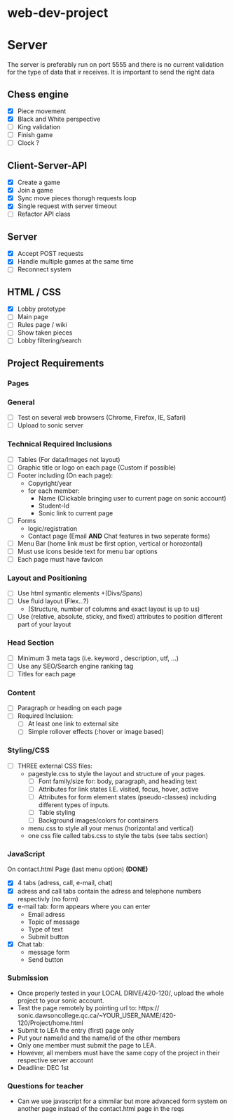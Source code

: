 # web-dev-project

# Server
The server is preferably run on port 5555 and there is no current validation for the type of data that ir receives.
It is important to send the right data

## Chess engine
- [x] Piece movement
- [x] Black and White perspective
- [ ] King validation
- [ ] Finish game
- [ ] Clock ?

## Client-Server-API
- [x] Create a game
- [x] Join a game
- [x] Sync move pieces thorugh requests loop
- [x] Single request with server timeout
- [ ] Refactor API class

## Server
- [x] Accept POST requests
- [x] Handle multiple games at the same time
- [ ] Reconnect system

## HTML / CSS
- [x] Lobby prototype
- [ ] Main page
- [ ] Rules page / wiki
- [ ] Show taken pieces
- [ ] Lobby filtering/search

## Project Requirements

### Pages




### General
- [ ] Test on several web browsers (Chrome, Firefox, IE, Safari)
- [ ] Upload to sonic server

### Technical Required Inclusions
- [ ] Tables (For data/Images not layout)
- [ ] Graphic title or logo on each page (Custom if possible)
- [ ] Footer including (On each page):
    * Copyright/year
    * for each member:
        * Name (Clickable bringing user to current page on sonic account)
        * Student-Id
        * Sonic link to current page
- [ ] Forms
    * logic/registration
    * Contact page (Email __AND__ Chat features in two seperate forms)
- [ ] Menu Bar (home link must be first option, vertical or horozontal)
- [ ] Must use icons beside text for menu bar options
- [ ] Each page must have favicon

### Layout and Positioning
- [ ] Use html symantic elements +(Divs/Spans)
- [ ] Use fluid layout (Flex...?)
    * (Structure, number of columns and exact layout is up to us)
- [ ] Use (relative, absolute, sticky, and fixed) attributes to position different part of your layout

### Head Section
- [ ] Minimum 3 meta tags (i.e. keyword , description, utf, ...)
- [ ] Use any SEO/Search engine ranking tag
- [ ] Titles for each page

### Content
- [ ] Paragraph or heading on each page
- [ ] Required Inclusion:
    - [ ] At least one link to external site
    - [ ] Simple rollover effects (:hover or image based)

### Styling/CSS
- [ ] THREE external CSS files:
    * pagestyle.css to style the layout and structure of your pages.
        - [ ] Font family/size for: body, paragraph, and heading text
        - [ ] Attributes for link states I.E. visited, focus, hover, active
        - [ ] Attributes for form element states (pseudo-classes) including different types of inputs.
        - [ ] Table styling
        - [ ] Background images/colors for containers   
    * menu.css to style all your menus (horizontal and vertical)
    * one css file called tabs.css to style the tabs (see tabs section)

### JavaScript
On contact.html Page (last menu option) <b>(DONE)</b>
- [x] 4 tabs (adress, call, e-mail, chat)
- [x] adress and call tabs contain the adress and telephone numbers respectivly (no form)
- [x] e-mail tab: form appears where you can enter
    * Email adress
    * Topic of message
    * Type of text
    * Submit button
- [x] Chat tab:
    * message form
    * Send button

### Submission
* Once properly tested in your LOCAL DRIVE/420-120/, upload the whole project to your sonic account.
* Test the page remotely by pointing url to: https:// sonic.dawsoncollege.qc.ca/~YOUR_USER_NAME/420-120/Project/home.html
* Submit to LEA the entry (first) page only
* Put your name/id and the name/id of the other members
* Only one member must submit the page to LEA.
* However, all members must have the same copy of the project in their respective server account
* Deadline: DEC 1st

### Questions for teacher
* Can we use javascript for a simmilar but more advanced form system on another page instead of the contact.html page in the reqs